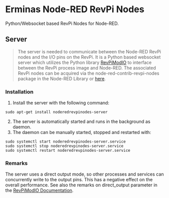 # Erminas Node-RED RevPi Nodes

Python/Websocket based RevPi Nodes for Node-RED.

Server
------
> The server is needed to communicate between the Node-RED RevPi nodes and the I/O pins on the RevPi. 
It is a Python based websocket server which utilizes the Python library [RevPiModIO](https://revpimodio.org/) to interface between the RevPi process image and Node-RED. The associated RevPi nodes can be acquired via the node-red-contrib-revpi-nodes package in the Node-RED Library or [here](https://github.com/erminas/node-red-contrib-revpi-nodes).

### Installation
1. Install the server with the following command:
```
sudo apt-get install noderedrevpinodes-server
```
2. The server is automatically started and runs in the background as daemon.
3. The daemon can be manually started, stopped and restarted with:
```
sudo systemctl start noderedrevpinodes-server.service
sudo systemctl stop noderedrevpinodes-server.service
sudo systemctl restart noderedrevpinodes-server.service
```

### Remarks

The server uses a direct output mode, so other processes and services can concurrently write to the output pins. 
This has a negative effect on the overall performance. See also the remarks on direct_output parameter in the [RevPiModIO Documentation](https://revpimodio.org/en/doc2/).
